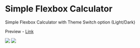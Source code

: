 # Simple Flexbox Calculator

Simple Flexbox Calculator with Theme Switch option (Light/Dark)

Preview - <a href="https://avastium.dev/calc" target="_blank">Link</a>

![](https://i.imgur.com/v4QEnR1.png)
![](https://i.imgur.com/kzqSKYs.png)